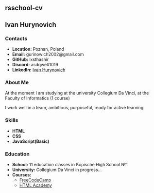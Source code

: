 <!DOCTYPE html>
<html lang="en-US">
<head></head>
<body>
<h2>rsschool-cv</h2>
<h2>Ivan Hurynovich</h2>
<h3>Contacts</h3>
<ul>
<li><b>Location:</b> Poznan, Poland
<li><b>Email:</b> gurinowich2002@gmail.com
<li><b>GitHub:</b> lxsthashir
<li><b>Discord:</b> asdqwe#1019
<li><b>LinkedIn:</b> <a href="https://www.linkedin.com/in/ivan-hurynovich-b8615b261">Ivan Hurynovich</a>
</ul>
<h3>About Me</h3>
<p>At the moment I am studying at the university Collegium Da Vinci, at the Faculty of Informatics (1 course)<p>
<p>I work well in a team, ambitious, purposeful, ready for active learning</p>
<h3>Skills</h3>
<ul>
<li><b>HTML</b>
<li><b>CSS</b>
<li><b>JavaScript(Basic)</b>
</ul>
<h3>Education</h3>
<ul>
<li><b>School:</b> 11 education classes in Kopische High School №1
<li><b>University:</b> Collegium Da Vinci in progress...
<li><b>Courses:</b><ul><li><a href="https://www.freecodecamp.org">FreeCodeCamp</a>
<li><a href="https://www.htmlacademy.ru">HTML Academy</a></ul>
</li>
</ul>
</body>
</html>
